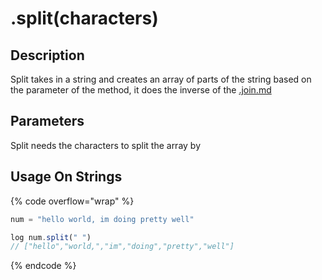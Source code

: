 # .split(characters)

## Description

Split takes in a string and creates an array of parts of the string based on the parameter of the method, it does the inverse of the [.join.md](../json/arrays/.join.md "mention")

## Parameters

Split needs the characters to split the array by

## Usage On Strings

{% code overflow="wrap" %}
```javascript
num = "hello world, im doing pretty well"

log num.split(" ")
// ["hello","world,","im","doing","pretty","well"]
```
{% endcode %}
